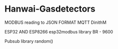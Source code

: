 # Hanwai-Gasdetectors
MODBUS reading to JSON FORMAT MQTT
DinithM

ESP32 AND ESP8266
esp32modbus library
BR - 9600

Pubsub library 
random()

